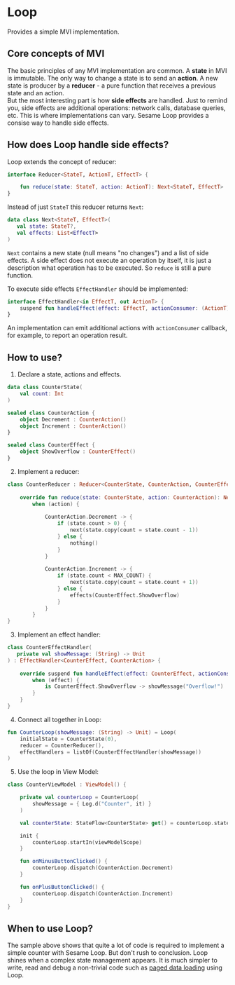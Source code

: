 # Loop

Provides a simple MVI implementation.

## Core concepts of MVI
The basic principles of any MVI implementation are common. A **state** in MVI is immutable. The only way to change a state is to send an **action**. A new state is producer by a **reducer** - a pure function that receives a previous state and an action.  
But the most interesting part is how **side effects** are handled. Just to remind you, side effects are additional operations: network calls, database queries, etc. This is where implementations can vary. Sesame Loop provides a consise way to handle side effects.

## How does Loop handle side effects?
Loop extends the concept of reducer:

```kotlin
interface Reducer<StateT, ActionT, EffectT> {

    fun reduce(state: StateT, action: ActionT): Next<StateT, EffectT>
}
```

Instead of just `StateT` this reducer returns `Next`:
```kotlin
data class Next<StateT, EffectT>(
   val state: StateT?, 
   val effects: List<EffectT>
)
```

`Next` contains a new state (null means "no changes") and a list of side effects. A side effect does not execute an operation by itself, it is just a description what operation has to be executed. So `reduce` is still a pure function.

To execute side effects `EffectHandler` should be implemented:
```kotlin
interface EffectHandler<in EffectT, out ActionT> {
    suspend fun handleEffect(effect: EffectT, actionConsumer: (ActionT) -> Unit)
}
```

An implementation can emit additional actions with `actionConsumer` callback, for example, to report an operation result.

## How to use?

1. Declare a state, actions and effects.

```kotlin
data class CounterState(
    val count: Int
)

sealed class CounterAction {
    object Decrement : CounterAction()
    object Increment : CounterAction()
}

sealed class CounterEffect {
    object ShowOverflow : CounterEffect()
}
```

2. Implement a reducer:
```kotlin
class CounterReducer : Reducer<CounterState, CounterAction, CounterEffect> {
    
    override fun reduce(state: CounterState, action: CounterAction): Next<CounterState, CounterEffect> =
        when (action) {
        
            CounterAction.Decrement -> {
                if (state.count > 0) {
                    next(state.copy(count = state.count - 1))
                } else {
                    nothing()
                }
            }
            
            CounterAction.Increment -> {
                if (state.count < MAX_COUNT) {
                    next(state.copy(count = state.count + 1))
                } else {
                    effects(CounterEffect.ShowOverflow)
                }
            }
        }
}
```

3. Implement an effect handler:
```kotlin
class CounterEffectHandler(
   private val showMessage: (String) -> Unit
) : EffectHandler<CounterEffect, CounterAction> {
    
    override suspend fun handleEffect(effect: CounterEffect, actionConsumer: (CounterAction) -> Unit) {
        when (effect) {
            is CounterEffect.ShowOverflow -> showMessage("Overflow!")
        }
    }
}
```

4. Connect all together in Loop:
```kotlin
fun CounterLoop(showMessage: (String) -> Unit) = Loop(
    initialState = CounterState(0),
    reducer = CounterReducer(),
    effectHandlers = listOf(CounterEffectHandler(showMessage))
)
```

5. Use the loop in View Model:
```kotlin
class CounterViewModel : ViewModel() {

    private val counterLoop = CounterLoop(
        showMessage = { Log.d("Counter", it) }
    )

    val counterState: StateFlow<CounterState> get() = counterLoop.stateFlow

    init {
        counterLoop.startIn(viewModelScope)
    }

    fun onMinusButtonClicked() {
        counterLoop.dispatch(CounterAction.Decrement)
    }

    fun onPlusButtonClicked() {
        counterLoop.dispatch(CounterAction.Increment)
    }
}
```

## When to use Loop?
The sample above shows that quite a lot of code is required to implement a simple counter with Sesame Loop. But don't rush to conclusion. Loop shines when a complex state management appears. It is much simpler to write, read and debug a non-trivial code such as [paged data loading](https://github.com/aartikov/Sesame/blob/master/loading/src/main/kotlin/me/aartikov/sesame/loading/paged/internal/PagedLoadingLoop.kt) using Loop.